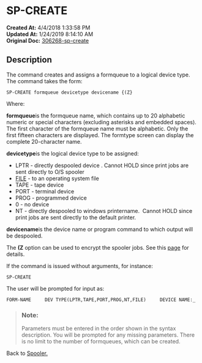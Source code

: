 # SP-CREATE

**Created At:** 4/4/2018 1:33:58 PM  
**Updated At:** 1/24/2019 8:14:10 AM  
**Original Doc:** [306268-sp-create](https://docs.jbase.com/44205-spooler/306268-sp-create)  


## Description 

The command creates and assigns a formqueue to a logical device type. The command takes the form:

```
SP-CREATE formqueue devicetype devicename {(Z}
```

Where:

**formqueue**is the formqueue name, which contains up to 20 alphabetic numeric or special characters (excluding asterisks and embedded spaces). The first character of the formqueue name must be alphabetic. Only the first fifteen characters are displayed. The formtype screen can display the complete 20-character name.

**devicetype**is the logical device type to be assigned:

- LPTR - directly despooled device . Cannot HOLD since print jobs are sent directly to O/S spooler
- [FILE](spooler-file-device-type) - to an operating system file
- TAPE - tape device
- PORT - terminal device
- PROG - programmed device
- 0 - no device
- NT - directly despooled to windows printername.  Cannot HOLD since print jobs are sent directly to the default printer.


**devicename**is the device name or program command to which output will be despooled.

The **(Z** option can be used to encrypt the spooler jobs. See this [page](jbase-encryption-database-security) for details.



If the command is issued without arguments, for instance:

```
SP-CREATE
```

The user will be prompted for input as:

```
FORM-NAME     DEV TYPE(LPTR,TAPE,PORT,PROG,NT,FILE)     DEVICE NAME:_
```




> ### Note: 
> 
> Parameters must be entered in the order shown in the syntax description. You will be prompted for any missing parameters. There is no limit to the number of formqueues, which can be created.




Back to [Spooler.](jbase-spooler)
